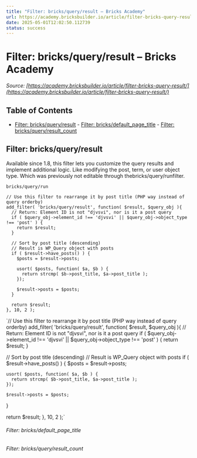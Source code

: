 ```yaml
---
title: "Filter: bricks/query/result – Bricks Academy"
url: https://academy.bricksbuilder.io/article/filter-bricks-query-result/
date: 2025-05-01T12:02:50.112739
status: success
---
```


# Filter: bricks/query/result – Bricks Academy

*Source: [https://academy.bricksbuilder.io/article/filter-bricks-query-result/](https://academy.bricksbuilder.io/article/filter-bricks-query-result/)*

## Table of Contents

- [Filter: bricks/query/result](#filter-bricksqueryresult)
        - [Filter: bricks/default_page_title](#filter-bricksdefaultpagetitle)
        - [Filter: bricks/query/result_count](#filter-bricksqueryresultcount)

## Filter: bricks/query/result

Available since 1.8, this filter lets you customize the query results and implement additional logic. Like modifying the post, term, or user object type. Which was previously not editable through thebricks/query/runfilter.

`bricks/query/run`

```
// Use this filter to rearrange it by post title (PHP way instead of query orderby)
add_filter( 'bricks/query/result', function( $result, $query_obj ){
  // Return: Element ID is not "djvsvi", nor is it a post query
  if ( $query_obj->element_id !== 'djvsvi' || $query_obj->object_type !== 'post' ) {
    return $result;
  }

  // Sort by post title (descending)
  // Result is WP_Query object with posts
  if ( $result->have_posts() ) {
    $posts = $result->posts;
    
    usort( $posts, function( $a, $b ) {
      return strcmp( $b->post_title, $a->post_title );
    });

    $result->posts = $posts;
  }

  return $result;
}, 10, 2 );
```

`// Use this filter to rearrange it by post title (PHP way instead of query orderby)
add_filter( 'bricks/query/result', function( $result, $query_obj ){
  // Return: Element ID is not "djvsvi", nor is it a post query
  if ( $query_obj->element_id !== 'djvsvi' || $query_obj->object_type !== 'post' ) {
    return $result;
  }

  // Sort by post title (descending)
  // Result is WP_Query object with posts
  if ( $result->have_posts() ) {
    $posts = $result->posts;
    
    usort( $posts, function( $a, $b ) {
      return strcmp( $b->post_title, $a->post_title );
    });

    $result->posts = $posts;
  }

  return $result;
}, 10, 2 );`

###### Filter: bricks/default_page_title

###### Filter: bricks/query/result_count

